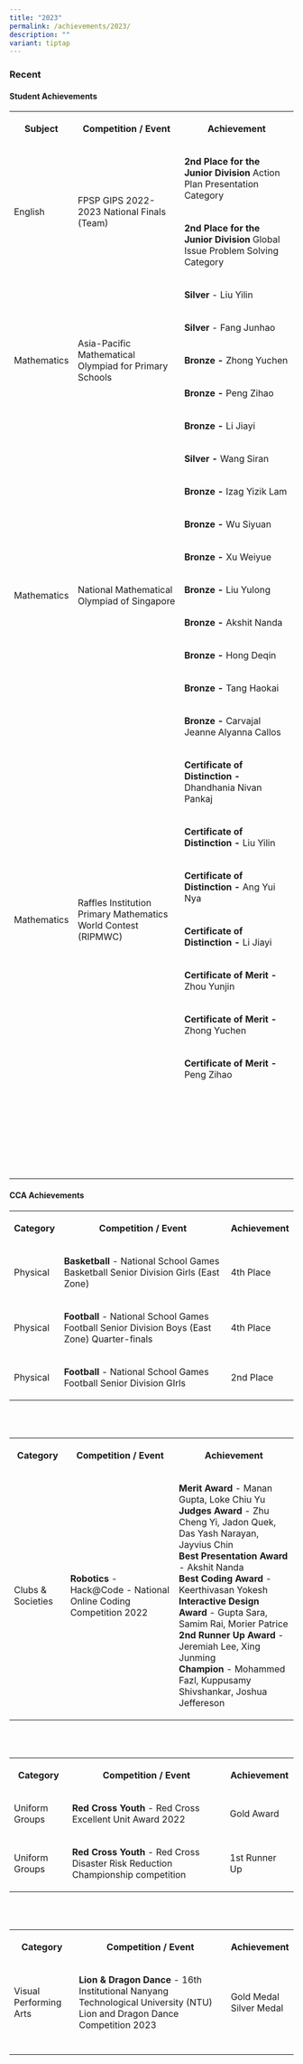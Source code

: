 ```yaml
---
title: "2023"
permalink: /achievements/2023/
description: ""
variant: tiptap
---
```

<h3><strong>Recent</strong></h3><h4><strong>Student Achievements</strong></h4><table><tbody><tr><th rowspan="1" colspan="1"><p>Subject</p></th><th rowspan="1" colspan="1"><p>Competition / Event</p></th><th rowspan="1" colspan="1"><p>Achievement</p></th></tr><tr><td rowspan="2" colspan="1"><p>English</p></td><td rowspan="2" colspan="1"><p>FPSP GIPS 2022-2023 National Finals (Team)</p></td><td rowspan="1" colspan="1"><p><strong>2nd Place for the Junior Division</strong> Action Plan Presentation Category<br></p></td></tr><tr><td rowspan="1" colspan="1"><p><strong>2nd Place for the Junior Division</strong> Global Issue Problem Solving Category</p></td></tr><tr><td rowspan="5" colspan="1"><p>Mathematics</p></td><td rowspan="5" colspan="1"><p>Asia-Pacific Mathematical Olympiad for Primary Schools</p></td><td rowspan="1" colspan="1"><p><strong>Silver</strong> - Liu Yilin</p></td></tr><tr><td rowspan="1" colspan="1"><p><strong>Silver</strong> - Fang Junhao</p></td></tr><tr><td rowspan="1" colspan="1"><p><strong>Bronze - </strong>Zhong Yuchen</p></td></tr><tr><td rowspan="1" colspan="1"><p><strong>Bronze - </strong>Peng Zihao</p></td></tr><tr><td rowspan="1" colspan="1"><p><strong>Bronze - </strong>Li Jiayi</p></td></tr><tr><td rowspan="9" colspan="1"><p>Mathematics</p></td><td rowspan="9" colspan="1"><p>National Mathematical Olympiad of Singapore</p></td><td rowspan="1" colspan="1"><p><strong>Silver -</strong> Wang Siran</p></td></tr><tr><td rowspan="1" colspan="1"><p><strong>Bronze - </strong>Izag Yizik Lam</p></td></tr><tr><td rowspan="1" colspan="1"><p><strong>Bronze - </strong>Wu Siyuan</p></td></tr><tr><td rowspan="1" colspan="1"><p><strong>Bronze - </strong>Xu Weiyue</p></td></tr><tr><td rowspan="1" colspan="1"><p><strong>Bronze - </strong>Liu Yulong</p></td></tr><tr><td rowspan="1" colspan="1"><p><strong>Bronze - </strong>Akshit Nanda</p></td></tr><tr><td rowspan="1" colspan="1"><p><strong>Bronze - </strong>Hong Deqin</p></td></tr><tr><td rowspan="1" colspan="1"><p><strong>Bronze - </strong>Tang Haokai</p></td></tr><tr><td rowspan="1" colspan="1"><p><strong>Bronze - </strong>Carvajal Jeanne Alyanna Callos</p></td></tr><tr><td rowspan="7" colspan="1"><p>Mathematics</p></td><td rowspan="7" colspan="1"><p>Raffles Institution Primary Mathematics World Contest (RIPMWC)</p></td><td rowspan="1" colspan="1"><p><strong>Certificate of Distinction - </strong>Dhandhania Nivan Pankaj</p></td></tr><tr><td rowspan="1" colspan="1"><p><strong>Certificate of Distinction - </strong>Liu Yilin</p></td></tr><tr><td rowspan="1" colspan="1"><p><strong>Certificate of Distinction - </strong>Ang Yui Nya</p></td></tr><tr><td rowspan="1" colspan="1"><p><strong>Certificate of Distinction - </strong>Li Jiayi</p></td></tr><tr><td rowspan="1" colspan="1"><p><strong>Certificate of Merit - </strong>Zhou Yunjin</p></td></tr><tr><td rowspan="1" colspan="1"><p><strong>Certificate of Merit - </strong>Zhong Yuchen</p></td></tr><tr><td rowspan="1" colspan="1"><p><strong>Certificate of Merit - </strong>Peng Zihao</p></td></tr><tr><td rowspan="1" colspan="1"><p></p></td><td rowspan="1" colspan="1"><p></p></td><td rowspan="1" colspan="1"><p></p></td></tr><tr><td rowspan="1" colspan="1"><p></p></td><td rowspan="1" colspan="1"><p></p></td><td rowspan="1" colspan="1"><p></p></td></tr><tr><td rowspan="1" colspan="1"><p></p></td><td rowspan="1" colspan="1"><p></p></td><td rowspan="1" colspan="1"><p></p></td></tr><tr><td rowspan="1" colspan="1"><p></p></td><td rowspan="1" colspan="1"><p></p></td><td rowspan="1" colspan="1"><p></p></td></tr><tr><td rowspan="1" colspan="1"><p></p></td><td rowspan="1" colspan="1"><p></p></td><td rowspan="1" colspan="1"><p></p></td></tr><tr><td rowspan="1" colspan="1"><p></p></td><td rowspan="1" colspan="1"><p></p></td><td rowspan="1" colspan="1"><p></p></td></tr><tr><td rowspan="1" colspan="1"><p></p></td><td rowspan="1" colspan="1"><p></p></td><td rowspan="1" colspan="1"><p></p></td></tr></tbody></table><h4><strong>CCA Achievements</strong></h4><table><tbody><tr><th rowspan="1" colspan="1"><p>Category</p></th><th rowspan="1" colspan="1"><p>Competition / Event</p></th><th rowspan="1" colspan="1"><p>Achievement</p></th></tr><tr><td rowspan="1" colspan="1"><p>Physical</p></td><td rowspan="1" colspan="1"><p><strong>Basketball</strong> - National School Games Basketball Senior Division Girls (East Zone)</p></td><td rowspan="1" colspan="1"><p>4th Place</p></td></tr><tr><td rowspan="1" colspan="1"><p>Physical</p></td><td rowspan="1" colspan="1"><p><strong>Football</strong> - National School Games Football Senior Division Boys (East Zone) Quarter-finals</p></td><td rowspan="1" colspan="1"><p>4th Place</p></td></tr><tr><td rowspan="1" colspan="1"><p>Physical</p></td><td rowspan="1" colspan="1"><p><strong>Football</strong> - National School Games Football Senior Division GIrls</p></td><td rowspan="1" colspan="1"><p>2nd Place</p></td></tr></tbody></table><p><br><br></p><table><tbody><tr><th rowspan="1" colspan="1"><p>Category</p></th><th rowspan="1" colspan="1"><p>Competition / Event</p></th><th rowspan="1" colspan="1"><p>Achievement</p></th></tr><tr><td rowspan="1" colspan="1"><p>Clubs &amp; Societies</p></td><td rowspan="1" colspan="1"><p><strong>Robotics</strong> - Hack@Code - National Online Coding Competition 2022</p></td><td rowspan="1" colspan="1"><p><strong>Merit Award</strong> - Manan Gupta, Loke Chiu Yu<br><strong>Judges Award</strong> - Zhu Cheng Yi, Jadon Quek, Das Yash Narayan, Jayvius Chin<br><strong>Best Presentation Award</strong> - Akshit Nanda<br><strong>Best Coding Award</strong> - Keerthivasan Yokesh<br><strong>Interactive Design Award</strong> - Gupta Sara, Samim Rai, Morier Patrice<br><strong>2nd Runner Up Award</strong> - Jeremiah Lee, Xing Junming<br><strong>Champion</strong> - Mohammed Fazl, Kuppusamy Shivshankar, Joshua Jeffereson</p></td></tr></tbody></table><p><br><br></p><table><tbody><tr><th rowspan="1" colspan="1"><p>Category</p></th><th rowspan="1" colspan="1"><p>Competition / Event</p></th><th rowspan="1" colspan="1"><p>Achievement</p></th></tr><tr><td rowspan="1" colspan="1"><p>Uniform Groups</p></td><td rowspan="1" colspan="1"><p><strong>Red Cross Youth</strong> - Red Cross Excellent Unit Award 2022</p></td><td rowspan="1" colspan="1"><p>Gold Award</p></td></tr><tr><td rowspan="1" colspan="1"><p>Uniform Groups</p></td><td rowspan="1" colspan="1"><p><strong>Red Cross Youth</strong> - Red Cross Disaster Risk Reduction Championship competition</p></td><td rowspan="1" colspan="1"><p>1st Runner Up</p></td></tr></tbody></table><p><br><br></p><table><tbody><tr><th rowspan="1" colspan="1"><p>Category</p></th><th rowspan="1" colspan="1"><p>Competition / Event</p></th><th rowspan="1" colspan="1"><p>Achievement</p></th></tr><tr><td rowspan="1" colspan="1"><p>Visual Performing Arts</p></td><td rowspan="1" colspan="1"><p><strong>Lion &amp; Dragon Dance</strong> - 16th Institutional Nanyang Technological University (NTU) Lion and Dragon Dance Competition 2023</p></td><td rowspan="1" colspan="1"><p>Gold Medal <br>Silver Medal</p></td></tr><tr><td rowspan="1" colspan="1"><p></p></td><td rowspan="1" colspan="1"><p></p></td><td rowspan="1" colspan="1"><p></p></td></tr></tbody></table><p></p>
